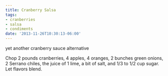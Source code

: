 ```yaml
---
title: Cranberry Salsa
tags:
- cranberries
- salsa
- condiments
date: '2013-11-26T10:30:13-06:00'
---
```

yet another cranberry sauce alternative

Chop 2 pounds cranberries, 4 apples, 4 oranges, 2 bunches green
onions, 2 Serrano chiles, the juice of 1 lime, a bit of salt, and 1/3
to 1/2 cup sugar. Let flavors blend.
